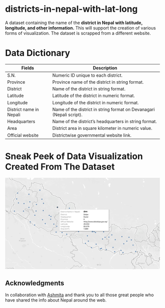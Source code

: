 # districts-in-nepal-with-lat-long

A dataset containing the name of the **district in Nepal with latitude, longitude, and other information.** This will support the creation of various forms of visualization. The dataset is scrapped from a different website.


# Data Dictionary


| Fields  | Description | 
| --------------- | --------------- | 
| S.N.   | Numeric ID unique to each district.|  |
| Province  | Province name of the district in string format. | 
| District  |  Name of the district in string format. |
| Latitude | Latitude of the district in numeric format. | 
| Longitude | Longitude of the district in numeric format. | 
| District name in Nepali|  Name of the district in string format on Devanagari (Nepali script). | 
| Headquarters | Name of the district’s headquarters in string format. | 
| Area |  District area in square kilometer in numeric value. | 
| Official website|  Districtwise governmental website link. | 


# Sneak Peek of Data Visualization Created From  The Dataset 


![Example Viz](example-viz.png)

 
## Acknowledgments


In collaboration with [Ashmita](https://github.com/ashmita-9) and thank you to all those great people who have shared the info about Nepal around the web.
